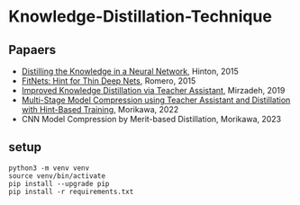 # Knowledge-Distillation-Technique

## Papaers

* [Distilling the Knowledge in a Neural Network](https://arxiv.org/abs/1503.02531), Hinton, 2015
* [FitNets: Hint for Thin Deep Nets](https://arxiv.org/abs/1412.6550), Romero, 2015
* [Improved Knowledge Distillation via Teacher Assistant](https://arxiv.org/abs/1902.03393), Mirzadeh, 2019
* [Multi-Stage Model Compression using Teacher Assistant and Distillation with Hint-Based Training](https://ieeexplore.ieee.org/document/9767229), Morikawa, 2022
* CNN Model Compression by Merit-based Distillation, Morikawa, 2023

## setup
```
python3 -m venv venv
source venv/bin/activate
pip install --upgrade pip
pip install -r requirements.txt
```






